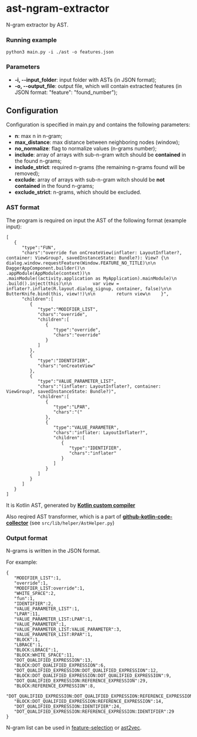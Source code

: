 # ast-ngram-extractor

N-gram extractor by AST.

### Running example

```
python3 main.py -i ./ast -o features.json
```

### Parameters

* **-i, --input_folder**: input folder with ASTs (in JSON format);
* **-o, --output_file**: output file, which will contain extracted features (in JSON format: "feature": "found_number");

## Configuration

Configuration is specified in main.py and contains the following parameters:

* **n**: max n in n-gram;
* **max_distance**: max distance between neighboring nodes (window);
* **no_normalize**: flag to normalize values (n-grams number);
* **include**: array of arrays with sub-n-gram witch should be **contained** in the found n-grams;
* **include_strict**: required n-grams (the remaining n-grams found will be removed);
* **exclude**: array of arrays with sub-n-gram witch should be **not contained** in the found n-grams;
* **exclude_strict**: n-grams, which should be excluded.

### AST format

The program is required on input the AST of the following format (example input):
```
[
   {
      "type":"FUN",
      "chars":"override fun onCreateView(inflater: LayoutInflater?, container: ViewGroup?, savedInstanceState: Bundle?): View? {\n        dialog.window.requestFeature(Window.FEATURE_NO_TITLE)\n\n        DaggerAppComponent.builder()\n                .appModule(AppModule(context))\n                .mainModule((activity.application as MyApplication).mainModule)\n                .build().inject(this)\n\n        var view = inflater?.inflate(R.layout.dialog_signup, container, false)\n\n        ButterKnife.bind(this, view!!)\n\n        return view\n    }",
      "children":[
         {
            "type":"MODIFIER_LIST",
            "chars":"override",
            "children":[
               {
                  "type":"override",
                  "chars":"override"
               }
            ]
         },
         {
            "type":"IDENTIFIER",
            "chars":"onCreateView"
         },
         {
            "type":"VALUE_PARAMETER_LIST",
            "chars":"(inflater: LayoutInflater?, container: ViewGroup?, savedInstanceState: Bundle?)",
            "children":[
               {
                  "type":"LPAR",
                  "chars":"("
               },
               {
                  "type":"VALUE_PARAMETER",
                  "chars":"inflater: LayoutInflater?",
                  "children":[
                     {
                        "type":"IDENTIFIER",
                        "chars":"inflater"
                     }
                  ]
               }
            ]
         }
      ]
   }
]
```
It is Kotlin AST, generated by [**Kotlin custom compiler**](https://github.com/PetukhovVictor/kotlin-academic/tree/vp/ast_printing_text)

Also reqired AST transformer, which is a part of [**github-kotlin-code-collector**](https://github.com/PetukhovVictor/github-kotlin-code-collector) (see `src/lib/helper/AstHelper.py`)

### Output format

N-grams is written in the JSON format.

For example:

```
{
   "MODIFIER_LIST":1,
   "override":1,
   "MODIFIER_LIST:override":1,
   "WHITE_SPACE":2,
   "fun":1,
   "IDENTIFIER":2,
   "VALUE_PARAMETER_LIST":1,
   "LPAR":11,
   "VALUE_PARAMETER_LIST:LPAR":1,
   "VALUE_PARAMETER":1,
   "VALUE_PARAMETER_LIST:VALUE_PARAMETER":3,
   "VALUE_PARAMETER_LIST:RPAR":1,
   "BLOCK":1,
   "LBRACE":1,
   "BLOCK:LBRACE":1,
   "BLOCK:WHITE_SPACE":11,
   "DOT_QUALIFIED_EXPRESSION":13,
   "BLOCK:DOT_QUALIFIED_EXPRESSION":6,
   "DOT_QUALIFIED_EXPRESSION:DOT_QUALIFIED_EXPRESSION":12,
   "BLOCK:DOT_QUALIFIED_EXPRESSION:DOT_QUALIFIED_EXPRESSION":9,
   "DOT_QUALIFIED_EXPRESSION:REFERENCE_EXPRESSION":29,
   "BLOCK:REFERENCE_EXPRESSION":8,
   "DOT_QUALIFIED_EXPRESSION:DOT_QUALIFIED_EXPRESSION:REFERENCE_EXPRESSION":29,
   "BLOCK:DOT_QUALIFIED_EXPRESSION:REFERENCE_EXPRESSION":14,
   "DOT_QUALIFIED_EXPRESSION:IDENTIFIER":24,
   "DOT_QUALIFIED_EXPRESSION:REFERENCE_EXPRESSION:IDENTIFIER":29
}
```

N-gram list can be used in [feature-selection](https://github.com/PetukhovVictor/feature-selection) or [ast2vec](https://github.com/PetukhovVictor/ast2vec).

